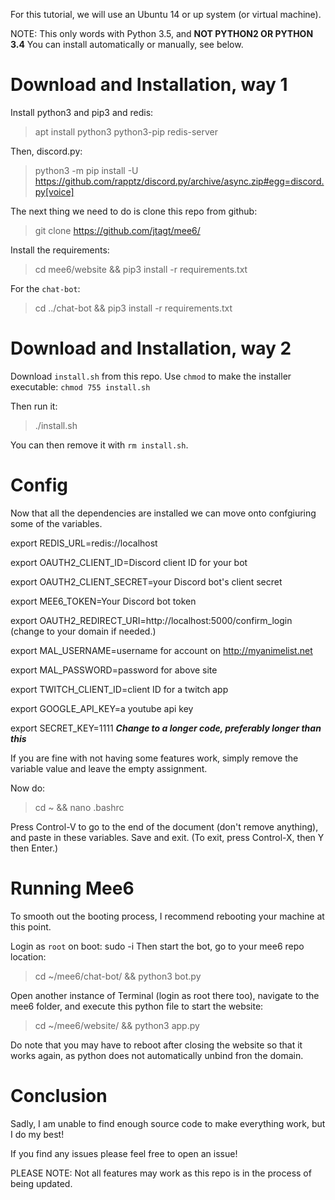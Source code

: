For this tutorial, we will use an Ubuntu 14 or up system (or virtual machine).

NOTE: This only words with Python 3.5, and **NOT PYTHON2 OR PYTHON 3.4**
You can install automatically or manually, see below.
# Download and Installation, way 1

Install python3 and pip3 and redis:
>apt install python3 python3-pip redis-server

Then, discord.py:
>python3 -m pip install -U https://github.com/rapptz/discord.py/archive/async.zip#egg=discord.py[voice]


The next thing we need to do is clone this repo from github:
>git clone https://github.com/jtagt/mee6/

Install the requirements:
>cd mee6/website && pip3 install -r requirements.txt

For the `chat-bot`:

>cd ../chat-bot && pip3 install -r requirements.txt

# Download and Installation, way 2
Download `install.sh` from this repo.
Use `chmod` to make the installer executable:
`chmod 755 install.sh`

Then run it:
>./install.sh

You can then remove it with `rm install.sh`.

# Config
Now that all the dependencies are installed we can move onto confgiuring some of the variables.

export REDIS_URL=redis://localhost

export OAUTH2_CLIENT_ID=Discord client ID for your bot

export OAUTH2_CLIENT_SECRET=your Discord bot's client secret

export MEE6_TOKEN=Your Discord bot token

export OAUTH2_REDIRECT_URI=http://localhost:5000/confirm_login (change to your domain if needed.)

export MAL_USERNAME=username for account on http://myanimelist.net

export MAL_PASSWORD=password for above site

export TWITCH_CLIENT_ID=client ID for a twitch app

export GOOGLE_API_KEY=a youtube api key

export SECRET_KEY=1111 ***Change to a longer code, preferably longer than this***


If you are fine with not having some features work, simply remove the variable value and leave the empty assignment.

Now do:
>cd ~ && nano .bashrc

Press Control-V to go to the end of the document (don't remove anything), and paste in these variables. Save and exit.
(To exit, press Control-X, then Y then Enter.)


# Running Mee6

To smooth out the booting process, I recommend rebooting your machine at this point.

Login as `root` on boot:
sudo -i
Then start the bot, go to your mee6 repo location:
>cd ~/mee6/chat-bot/ && python3 bot.py

Open another instance of Terminal (login as root there too), navigate to the mee6 folder, and execute this python file to start the website:
>cd ~/mee6/website/ && python3 app.py

Do note that you may have to reboot after closing the website so that it works again, 
as python does not automatically unbind fron the domain.

# Conclusion

Sadly, I am unable to find enough source code to make everything work, but I do my best!

If you find any issues please feel free to open an issue!


PLEASE NOTE: Not all features may work as this repo is in the process of being updated.

